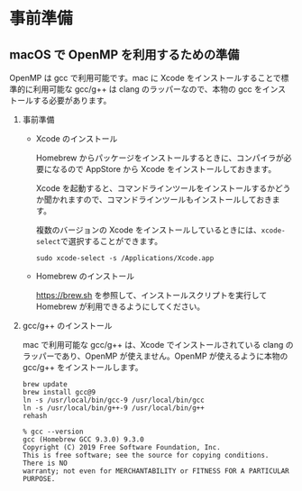 # 事前準備

## macOS で OpenMP を利用するための準備

OpenMP は gcc で利用可能です。mac に Xcode をインストールすることで標準的に利用可能な gcc/g++ は clang のラッパーなので、本物の gcc をインストールする必要があります。

1. 事前準備

   - Xcode のインストール

        Homebrew からパッケージをインストールするときに、コンパイラが必要になるので AppStore から Xcode をインストールしておきます。

        Xcode を起動すると、コマンドラインツールをインストールするかどうか聞かれますので、コマンドラインツールもインストールしておきます。

        複数のバージョンの Xcode をインストールしているときには、```xcode-select```で選択することができます。

        ```text
        sudo xcode-select -s /Applications/Xcode.app
        ```

   - Homebrew のインストール

        https://brew.sh を参照して、インストールスクリプトを実行して Homebrew が利用できるようにしてください。

1. gcc/g++ のインストール

    mac で利用可能な gcc/g++ は、Xcode でインストールされている clang のラッパーであり、OpenMP が使えません。OpenMP が使えるように本物の gcc/g++ をインストールします。

    ```text
    brew update
    brew install gcc@9
    ln -s /usr/local/bin/gcc-9 /usr/local/bin/gcc
    ln -s /usr/local/bin/g++-9 /usr/local/bin/g++
    rehash
    ```

    ```text
    % gcc --version
    gcc (Homebrew GCC 9.3.0) 9.3.0
    Copyright (C) 2019 Free Software Foundation, Inc.
    This is free software; see the source for copying conditions.  There is NO
    warranty; not even for MERCHANTABILITY or FITNESS FOR A PARTICULAR PURPOSE.

    ```

